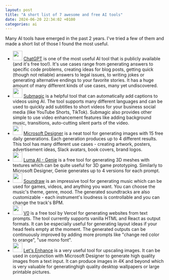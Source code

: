 ```yaml
---
layout: post
title: "A short list of 7 awesome and free AI tools"
date: 2024-06-20 22:34:02 +0100
categories: ai
---
```


Many AI tools have emerged in the past 2 years. I've tried a few of them and made a short list of those I found the most useful.

- <img width=30 height=30 src="/blog/assets/ai-tools/chatgpt.webp"> [ChatGPT](https://chat.openai.com/chat) is one of the most useful AI tool that is publicly available (and it's free too!). It's use cases range from generating answers to specific code problems, creating ideas for blog posts, getting quick (though not reliable) answers to legal issues, to writing jokes or generating alternative endings to your favorite stories. It has a huge amount of many different kinds of use cases, many yet undiscovered.
- <img width=30 height=30 src="/blog/assets/ai-tools/submagic.jpg"> [Submagic](https://www.submagic.co/) is a helpful tool that can automatically add captions to videos using AI. The tool supports many different languages and can be used to quickly add subtitles to short videos for your business social media (like YouTube Shorts, TikTok). Submagic also provides other simple to use video enhancement features like adding background music, transitions, auto-cutting silent parts of the video.
- <img width=30 height=30 src="/blog/assets/ai-tools/microsoft-designer.jpg"> [Microsoft Designer](https://www.bing.com/images/create?FORM=GENEXP) is a neat tool for generating images with 15 free daily generations. Each generation produces up to 4 different results. This tool has many different use cases - creating artwork, posters, advertisement ideas, Slack avatars, book covers, brand logos.
- <img width=30 height=30 src="/blog/assets/ai-tools/luma.png"> [Luma AI - Genie](https://lumalabs.ai/genie/) is a free tool for generating 3D meshes with textures which can be quite useful for 3D game prototyping. Similarly to Microsoft Designer, Genie generates up to 4 versions for each prompt.
- <img width=30 height=30 src="/blog/assets/ai-tools/soundraw.png"> [Soundraw](https://soundraw.io/) is an impressive tool for generating music which can be used for games, videos, and anything you want. You can choose the music's theme, genre, mood. The generated soundtracks are also customizable - each instrument's loudness is controllable and you can change the track's BPM.
- <img width=30 height=30 src="/blog/assets/ai-tools/v0.png"> [V0](https://v0.dev/) is a free tool by Vercel for generating websites from text prompts. The tool currently supports vanilla HTML and React as output formats. It can be especially useful for generating layout ideas if your head feels empty at the moment. The generated outputs can be continuously improved by adding more prompts like "change red color to orange", "use mono font".
- <img width=30 height=30 src="/blog/assets/ai-tools/lets-enhance.webp"> [Let's Enhance](https://letsenhance.io/) is a very useful tool for upscaling images. It can be used in conjunction with Microsoft Designer to generate high quality images from a text input. It can produce images in 4K and beyond which is very valuable for generatinghigh quality desktop wallpapers or large printable pictures.
